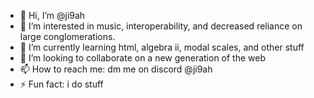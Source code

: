 - 👋 Hi, I’m @ji9ah
- 👀 I’m interested in music, interoperability, and decreased reliance on large conglomerations.
- 🌱 I’m currently learning html, algebra ii, modal scales, and other stuff
- 💞️ I’m looking to collaborate on a new generation of the web
- 📫 How to reach me: dm me on discord @ji9ah
- ⚡ Fun fact: i do stuff
